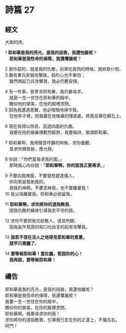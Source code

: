 # 詩篇 27 

## 經文

大衛的詩。

1 **耶和華是我的亮光，是我的拯救，我還怕誰呢**？  
　**耶和華是我性命的保障，我還懼誰呢**？  

2 那作惡的，就是我的仇敵，前來吃我肉的時候，就絆跌仆倒。  
3 雖有軍兵安營攻擊我，我的心也不害怕；  
　雖然興起刀兵攻擊我，我必仍舊安穩。

4 有一件事，我曾求耶和華，我仍要尋求，  
　就是一生一世住在耶和華的殿中，  
　瞻仰他的榮美，在他的殿裡求問。  
5 因為我遭遇患難，他必暗暗地保守我，  
　在他亭子裡，把我藏在他帳幕的隱密處，將我高舉在磐石上。  

6 現在我得以昂首，高過四面的仇敵。  
　我要在他的帳幕裡歡然獻祭，我要唱詩，歌頌耶和華。

7 耶和華啊，我用聲音呼籲的時候，求你垂聽，  
　並求你憐恤我，應允我。

8 你說：「你們當尋求我的面。」  
　那時我心向你說：「**耶和華啊，你的面我正要尋求**。」

9 不要向我掩面，不要發怒趕逐僕人，  
　你向來是幫助我的。  
　救我的神啊，不要丟掉我，也不要離棄我！  
10 我父母離棄我，耶和華必收留我。

11 **耶和華啊，求你將你的道指教我**，  
　因我仇敵的緣故引導我走平坦的路。

12 求你不要把我交給敵人，遂其所願，  
　因為妄作見證的和口吐凶言的起來攻擊我。

13 **我若不信在活人之地得見耶和華的恩惠，  
　就早已喪膽了**。

14 **要等候耶和華！當壯膽，堅固你的心！  
　我再說，要等候耶和華！**

## 禱告
耶和華是我的亮光，是我的拯救，我還怕誰呢？  
耶和華是我性命的保障，我還懼誰呢？  
我要一生一世住在你的殿中，  
瞻仰你的榮美，在你的殿裡求問。  
耶和華啊，我要尋求你的面！  
求你將你的道指教我，引導我行走在你的正道上，不偏左右。  
阿門！
